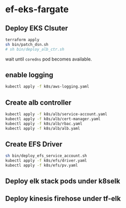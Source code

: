 # ef-eks-fargate

## Deploy EKS Clsuter

```bash
terraform apply
sh bin/patch_dsn.sh
# sh bin/deploy_alb_ctr.sh
```
wait until `coredns` pod becomes available.

## enable logging

```bash
kubectl apply -f k8s/aws-logging.yaml
```

## Create alb controller

```bash
kubectl apply -f k8s/alb/service-account.yaml
kubectl apply -f k8s/alb/cert-manager.yaml
kubectl apply -f k8s/alb/rbac.yaml
kubectl apply -f k8s/alb/alb.yaml
```

## Create EFS Driver

```bash
sh bin/deploy_efs_service_account.sh
kubectl apply -f k8s/efs/driver.yaml
kubectl apply -f k8s/efs/pv.yaml

```

## Deploy elk stack pods under k8selk

## Deploy kinesis firehose under tf-elk

